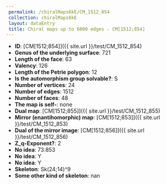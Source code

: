 ```yaml
--- 
 permalink: /chiralMaps6kE/CM_1512_854 
 collection: chiralMaps6kE
 layout: dataEntry
 title: Chiral maps up to 6000 edges - CM[1512;854]
---
```


- **ID**: [CM[1512;854]]({{ site.url }}/test/CM_1512_854)
- **Genus of the underlying surface**: 721
- **Length of the face**: 63
- **Valency**: 126
- **Length of the Petrie polygon**: 12
- **Is the automorphism group solvable?**: S
- **Number of vertices**: 24
- **Number of edges**: 1512
- **Number of faces**: 48
- **The map is self-**: none
- **Dual map**: [CM[1512;855]]({{ site.url }}/test/CM_1512_855)
- **Mirror (enantihomorphic) map**: [CM[1512;853]]({{ site.url }}/test/CM_1512_853)
- **Dual of the mirror image**: [CM[1512;856]]({{ site.url }}/test/CM_1512_856)
- **Z_q-Exponent?**: 2
- **No idea**:  73:853
- **No idea**: Y
- **No idea**: Y
- **Skeleton**: Sk(24;14)^9
- **Some other kind of skeleton**: nan
